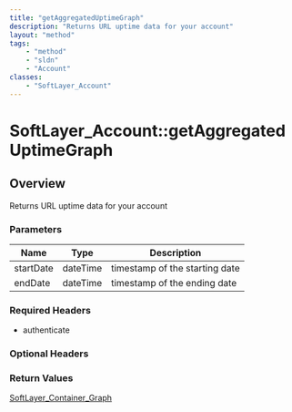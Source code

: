 ```yaml
---
title: "getAggregatedUptimeGraph"
description: "Returns URL uptime data for your account"
layout: "method"
tags:
    - "method"
    - "sldn"
    - "Account"
classes:
    - "SoftLayer_Account"
---
```

# SoftLayer_Account::getAggregatedUptimeGraph
## Overview 
Returns URL uptime data for your account 

### Parameters 
|Name | Type | Description |
| --- | --- | --- |
|startDate| dateTime| timestamp of the starting date|
|endDate| dateTime| timestamp of the ending date|


### Required Headers
* authenticate

### Optional Headers

### Return Values
<a href='/reference/datatypes/SoftLayer_Container_Graph'>SoftLayer_Container_Graph </a>

